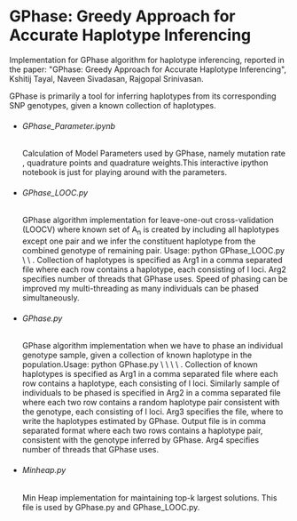 GPhase: Greedy Approach for Accurate Haplotype Inferencing
==================

Implementation for GPhase algorithm for haplotype inferencing, reported in the paper: "GPhase: Greedy Approach for Accurate Haplotype Inferencing", Kshitij Tayal, Naveen Sivadasan, Rajgopal Srinivasan.

GPhase is primarily a tool for inferring haplotypes from its corresponding SNP genotypes, given a known collection of haplotypes.

- <h6>GPhase_Parameter.ipynb</h6>Calculation of Model Parameters used by GPhase, namely mutation rate , quadrature points and quadrature weights.This interactive ipython notebook is just for playing around with the parameters. 

- <h6>GPhase_LOOC.py</h6>  GPhase algorithm implementation for leave-one-out cross-validation (LOOCV) where known set of A<sub>n</sub> is created by including all haplotypes except one pair and we infer the constituent haplotype from the combined genotype of remaining pair. Usage: python GPhase_LOOC.py \<arg1\> \<arg2\> . Collection of haplotypes is specified as Arg1 in a comma separated file where each row contains a haplotype, each consisting of l loci. Arg2 specifies number of threads that GPhase uses. Speed of phasing can be improved my multi-threading as many individuals can be phased simultaneously. 

- <h6>GPhase.py</h6>  GPhase algorithm implementation when we have to phase an individual genotype sample, given a collection of known haplotype in the population.Usage: python GPhase.py \<arg1\> \<arg2\> \<arg3\> \<arg4\> . Collection of known haplotypes is specified as Arg1 in a comma separated file where each row contains a haplotype, each consisting of l loci. Similarly sample of individuals to be phased is specified in Arg2 in a comma separated file where each two row contains a random haplotype pair consistent with the genotype, each consisting of l loci. Arg3 specifies the file, where to write the haplotypes estimated by GPhase. Output file is in comma separated format where each two rows contains a haplotype pair, consistent with the genotype inferred by GPhase. Arg4 specifies number of threads that GPhase uses.

- <h6>Minheap.py</h6>  Min Heap implementation for maintaining top-k largest solutions. This file is used by GPhase.py and GPhase_LOOC.py.
